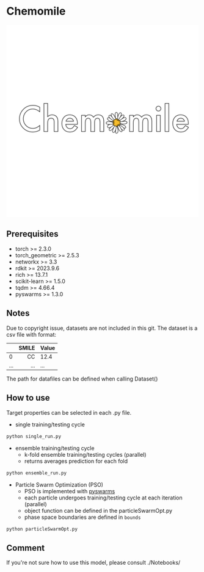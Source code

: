 # Chemomile

![Chemomile_Logo](https://github.com/SinsuSquid/Chemomile/blob/main/icons/Chemomile_Logo.png)

## Prerequisites
- torch >= 2.3.0
- torch\_geometric >= 2.5.3
- networkx >= 3.3
- rdkit >= 2023.9.6
- rich >= 13.7.1
- scikit-learn >= 1.5.0
- tqdm >= 4.66.4
- pyswarms >= 1.3.0

## Notes
Due to copyright issue, datasets are not included in this git.
The dataset is a csv file with format:

| | SMILE | Value |
|-|------:|-------|
|0|CC|12.4|
|...|...|...|

The path for datafiles can be defined when calling Dataset()

## How to use

Target properties can be selected in each .py file.

- single training/testing cycle
```python
python single_run.py
```

- ensemble training/testing cycle
	- k-fold ensemble training/testing cycles (parallel)
	- returns averages prediction for each fold
```python
python ensemble_run.py
```

- Particle Swarm Optimization (PSO)
	- PSO is implemented with [pyswarms](https://github.com/ljvmiranda921/pyswarms)
	- each particle undergoes training/testing cycle at each iteration (parallel)
	- object function can be defined in the particleSwarmOpt.py
	- phase space boundaries are defined in `bounds`
```python
python particleSwarmOpt.py
```

## Comment
If you're not sure how to use this model, please consult ./Notebooks/
